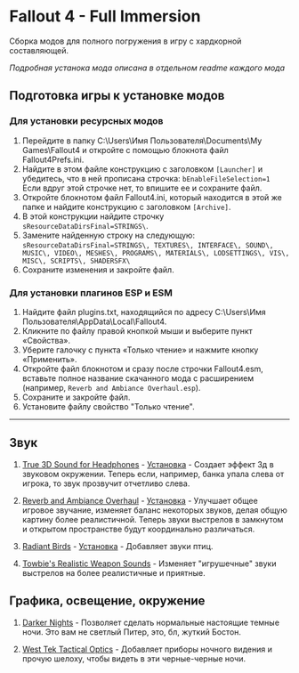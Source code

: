 # Fallout 4 - Full Immersion
Сборка модов для полного погружения в игру с хардкорной составляющей.

*Подробная устанока мода описана в отдельном readme каждого мода*

## Подготовка игры к установке модов

### Для установки ресурсных модов

1. Перейдите в папку C:\Users\Имя Пользователя\Documents\My Games\Fallout4 и откройте с помощью блокнота файл Fallout4Prefs.ini.
1. Найдите в этом файле конструкцию с заголовком `[Launcher]` и убедитесь, что в ней прописана строчка: `bEnableFileSelection=1` Если вдруг этой строчке нет, то впишите ее и сохраните файл.
1. Откройте блокнотом файл Fallout4.ini, который находится в этой же папке и найдите конструкцию с заголовком `[Archive]`.
1. В этой конструкции найдите строчку `sResourceDataDirsFinal=STRINGS\`.
1. Замените найденную строку на следующую:
`sResourceDataDirsFinal=STRINGS\, TEXTURES\, INTERFACE\, SOUND\, MUSIC\, VIDEO\, MESHES\, PROGRAMS\, MATERIALS\, LODSETTINGS\, VIS\, MISC\, SCRIPTS\, SHADERSFX\`
1. Сохраните изменения и закройте файл.

### Для установки плагинов ESP и ESM

1. Найдите файл plugins.txt, находящийся по адресу C:\Users\Имя Пользователя\AppData\Local\Fallout4.
1. Кликните по файлу правой кнопкой мыши и выберите пункт «Свойства».
1. Уберите галочку с пункта «Только чтение» и нажмите кнопку «Применить».
1. Откройте файл блокнотом и сразу после строчки Fallout4.esm, вставьте полное название скачанного мода с расширением (например, `Reverb and Ambiance Overhaul.esp`).
1. Сохраните и закройте файл.
1. Установите файлу свойство "Только чтение".

------------------------------------------------------

## Звук

<!-- [Установка]() -->

1. [True 3D Sound for Headphones](https://rd.nexusmods.com/fallout4/mods/19680/?) - [Установка](https://github.com/lomeat/full-immersion/tree/master/True%203D%20Sound%20for%20Headphones) - Создает эффект 3д в звуковом окружении. Теперь если, например, банка упала слева от игрока, то звук прозвучит отчетливо слева.

1. [Reverb and Ambiance Overhaul](https://rd.nexusmods.com/fallout4/mods/10189/?) - [Установка](https://github.com/lomeat/full-immersion/tree/master/Reverb%20and%20Ambiance%20Overhaul%20-%20ALL%20DLC) - Улучшает общее игровое звучание, изменяет баланс некоторых звуков, делая общую картину более реалистичной. Теперь звуки выстрелов в замкнутом и открытом пространстве будут координально различаться.

1. [Radiant Birds](https://rd.nexusmods.com/fallout4/mods/2397/?) - [Установка](https://github.com/lomeat/full-immersion/tree/master/Radiant%20Birds%20v0.5) - Добавляет звуки птиц.

1. [Towbie's Realistic Weapon Sounds](https://rd.nexusmods.com/fallout4/mods/130/?) - Изменяет "игрушечные" звуки выстрелов на более реалистичные и приятные.

## Графика, освещение, окружение

1. [Darker Nights](https://rd.nexusmods.com/fallout4/mods/191/?) - Позволяет сделать нормальные настоящие темные ночи. Это вам не светлый Питер, это, бл, жуткий Бостон.

1. [West Tek Tactical Optics](https://rd.nexusmods.com/fallout4/mods/12220/?) - Добавляет приборы ночного видения и прочую шелоху, чтобы видеть в эти черные-черные ночи.
